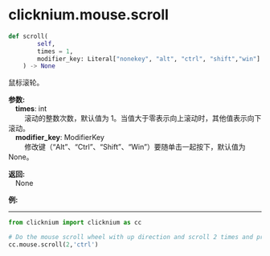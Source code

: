 

# clicknium.mouse.scroll

```python
def scroll(
        self,
        times = 1,
        modifier_key: Literal["nonekey", "alt", "ctrl", "shift","win"]  = ModifierKey.NoneKey
    ) -> None
```  

鼠标滚轮。

**参数:**  
    &emsp;**times**: int  
        &emsp;&emsp; 滚动的整数次数，默认值为 1。当值大于零表示向上滚动时，其他值表示向下滚动。 
<br/>
    &emsp;**modifier_key**: ModifierKey  
        &emsp;&emsp; 修改键（“Alt”、“Ctrl”、“Shift”、“Win”）要随单击一起按下，默认值为 None。
<br/>

**返回:**  
    &emsp;None

**例:**
***
```python
from clicknium import clicknium as cc

# Do the mouse scroll wheel with up direction and scroll 2 times and press along with modifier key "ctrl"
cc.mouse.scroll(2,'ctrl')

```